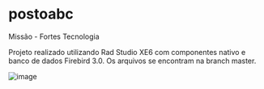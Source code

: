 # postoabc
Missão - Fortes Tecnologia

Projeto realizado utilizando Rad Studio XE6 com componentes nativo e banco de dados Firebird 3.0.
Os arquivos se encontram na branch master.

![image](https://user-images.githubusercontent.com/51974200/132000604-0da13351-0541-458d-91ed-86836474c370.png)

